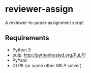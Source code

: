 # reviewer-assign
A reviewer-to-paper assignment script

## Requirements

- Python 3
- pulp: http://pythonhosted.org/PuLP/
- PyYaml
- GLPK (or some other MILP solver)
